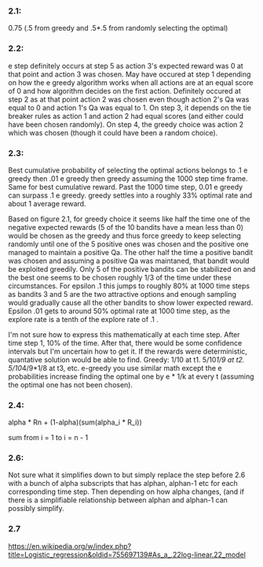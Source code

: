 ### 2.1:

0.75 (.5 from greedy and .5*.5 from randomly selecting the optimal)

### 2.2: 

e step definitely occurs at step 5 as action 3's expected reward was 0 at that point and action 3 was chosen. May have occured at step 1 depending on how the e greedy algorithm works when all actions are at an equal score of 0 and how algorithm decides on the first action. Definitely occured at step 2 as at that point action 2 was chosen even though action 2's Qa was equal to 0 and action 1's Qa was equal to 1. On step 3, it depends on the tie breaker rules as action 1 and action 2 had equal scores (and either could have been chosen randomly). On step 4, the greedy choice was action 2 which was chosen (though it could have been a random choice).

### 2.3:

Best cumulative probability of selecting the optimal actions belongs to .1 e greedy then .01 e greedy then greedy assuming the 1000 step time frame. Same for best cumulative reward. Past the 1000 time step, 0.01 e greedy can surpass .1 e greedy. greedy settles into a roughly 33% optimal rate and about 1 average reward.

Based on figure 2.1, for greedy choice it seems like half the time one of the negative expected rewards (5 of the 10 bandits have a mean less than 0) would be chosen as the greedy and thus force greedy to keep selecting randomly until one of the 5 positive ones was chosen and the positive one managed to maintain a positive Qa. The other half the time a positive bandit was chosen and assuming a positive Qa was maintaned, that bandit would be exploited greedily. Only 5 of the positive bandits can be stabilized on and the best one seems to be chosen roughly 1/3 of the time under these circumstances. For epsilon .1 this jumps to roughly 80% at 1000 time steps as bandits 3 and 5 are the two attractive options and enough sampling would gradually cause all the other bandits to show lower expected reward. Epsilon .01 gets to around 50% optimal rate at 1000 time step, as the explore rate is a tenth of the explore rate of .1 .

I'm not sure how to express this mathematically at each time step. After time step 1, 10% of the time. After that, there would be some confidence intervals but I'm uncertain how to get it. If the rewards were deterministic, quantative solution would be able to find. Greedy: 1/10 at t1.  5/10*1/9 at t2. 5/10*4/9*1/8 at t3, etc. e-greedy you use similar math except the e probabilities increase finding the optimal one by e * 1/k at every t (assuming the optimal one has not been chosen).

### 2.4:

alpha * Rn + (1-alpha)(sum(alpha_i * R_i))

sum from i = 1 to i = n - 1

### 2.6: 
Not sure what it simplifies down to but simply replace the step before 2.6 with a bunch of alpha subscripts that has alphan, alphan-1 etc for each corresponding time step. Then depending on how alpha changes, (and if there is a simplifiable relationship between alphan and alphan-1 can possibly simplify.

### 2.7	
https://en.wikipedia.org/w/index.php?title=Logistic_regression&oldid=755697139#As_a_.22log-linear.22_model
